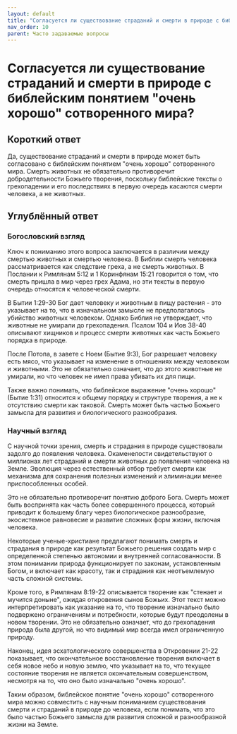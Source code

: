 ```yaml
---
layout: default
title: "Согласуется ли существование страданий и смерти в природе с библейским понятием \"очень хорошо\" сотворенного мира?"
nav_order: 10
parent: Часто задаваемые вопросы
---
```


# Согласуется ли существование страданий и смерти в природе с библейским понятием "очень хорошо" сотворенного мира?

## Короткий ответ

Да, существование страданий и смерти в природе может быть согласовано с библейским понятием "очень хорошо" сотворенного мира. Смерть животных не обязательно противоречит добродетельности Божьего творения, поскольку библейские тексты о грехопадении и его последствиях в первую очередь касаются смерти человека, а не животных.

## Углублённый ответ

### Богословский взгляд

Ключ к пониманию этого вопроса заключается в различии между смертью животных и смертью человека. В Библии смерть человека рассматривается как следствие греха, а не смерть животных. В Послании к Римлянам 5:12 и 1 Коринфянам 15:21 говорится о том, что смерть пришла в мир через грех Адама, но эти тексты в первую очередь относятся к человеческой смерти.

В Бытии 1:29-30 Бог дает человеку и животным в пищу растения - это указывает на то, что в изначальном замысле не предполагалось убийство животных человеком. Однако Библия не утверждает, что животные не умирали до грехопадения. Псалом 104 и Иов 38-40 описывают хищников и процесс смерти животных как часть Божьего порядка в природе.

После Потопа, в завете с Ноем (Бытие 9:3), Бог разрешает человеку есть мясо, что указывает на изменение в отношениях между человеком и животными. Это не обязательно означает, что до этого животные не умирали, но что человек не имел права убивать их для пищи.

Также важно понимать, что библейское выражение "очень хорошо" (Бытие 1:31) относится к общему порядку и структуре творения, а не к отсутствию смерти как таковой. Смерть может быть частью Божьего замысла для развития и биологического разнообразия.

### Научный взгляд

С научной точки зрения, смерть и страдания в природе существовали задолго до появления человека. Окаменелости свидетельствуют о миллионах лет страданий и смерти животных до появления человека на Земле. Эволюция через естественный отбор требует смерти как механизма для сохранения полезных изменений и элиминации менее приспособленных особей.

Это не обязательно противоречит понятию доброго Бога. Смерть может быть воспринята как часть более совершенного процесса, который приводит к большему благу через биологическое разнообразие, экосистемное равновесие и развитие сложных форм жизни, включая человека.

Некоторые ученые-христиане предлагают понимать смерть и страдания в природе как результат Божьего решения создать мир с определенной степенью автономии и внутренней согласованности. В этом понимании природа функционирует по законам, установленным Богом, и включает как красоту, так и страдания как неотъемлемую часть сложной системы.

Кроме того, в Римлянам 8:19-22 описывается творение как "стенает и мучится доныне", ожидая откровения сынов Божьих. Этот текст можно интерпретировать как указание на то, что творение изначально было подвержено ограничениям и потребности, которые будут преодолены в новом творении. Это не обязательно означает, что до грехопадения природа была другой, но что видимый мир всегда имел ограниченную природу.

Наконец, идея эсхатологического совершенства в Откровении 21-22 показывает, что окончательное восстановление творения включает в себя новое небо и новую землю, что указывает на то, что текущее состояние творения не является окончательным совершенством, несмотря на то, что оно было изначально "очень хорошо".

Таким образом, библейское понятие "очень хорошо" сотворенного мира можно совместить с научным пониманием существования смерти и страданий в природе до человека, если понимать, что это было частью Божьего замысла для развития сложной и разнообразной жизни на Земле.